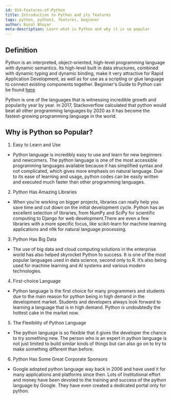 ```yaml
---
id: 014-Features-of-Python
title: Introduction to Python and its features
tags: python, python3, features, beginner
author: Kunal Bhoyar
meta-description: Learn what is Python and why it is so popular
---
```


## Definition

Python is an interpreted, object-oriented, high-level programming language with dynamic semantics. Its high-level built in data structures, combined with dynamic typing and 
dynamic binding, make it very attractive for Rapid Application Development, as well as for use as a scripting or glue language to connect existing components together.
Beginner's Guide to Python can be found [here](https://wiki.python.org/moin/BeginnersGuide)

Python is one of the languages that is witnessing incredible growth and popularity year by year. In 2017, Stackoverflow calculated that python would beat all other programming 
languages by 2020 as it has become the fastest-growing programming language in the world.

## Why is Python so Popular?

1. Easy to Learn and Use

* Python language is incredibly easy to use and learn for new beginners and newcomers. The python language is one of the most accessible programming languages available because 
it has simplified syntax and not complicated, which gives more emphasis on natural language. Due to its ease of learning and usage, python codes can be easily written and 
executed much faster than other programming languages.

2. Python Has Amazing Libraries

* When you’re working on bigger projects, libraries can really help you save time and cut down on the initial development cycle. Python has an excellent selection of libraries, 
from NumPy and SciPy for scientific computing to Django for web development.There are even a few libraries with a more specific focus, like scikit-learn for machine learning 
applications and nltk for natural language processing.

3. Python Has Big Data

* The use of big data and cloud computing solutions in the enterprise world has also helped skyrocket Python to success. It is one of the most popular languages used in data 
science, second only to R. It’s also being used for machine learning and AI systems and various modern technologies.

4. First-choice Language

* Python language is the first choice for many programmers and students due to the main reason for python being in high demand in the development market. Students and developers
always look forward to learning a language that is in high demand. Python is undoubtedly the hottest cake in the market now.

5. The Flexibility of Python Language

* The python language is so flexible that it gives the developer the chance to try something new. The person who is an expert in python language is not just limited to build 
similar kinds of things but can also go on to try to make something different than before.

6. Python Has Some Great Corporate Sponsors

* Google adopted python language way back in 2006 and have used it for many applications and platforms since then. Lots of Institutional effort and money have been devoted to 
the training and success of the python language by Google. They have even created a dedicated portal only for python.
